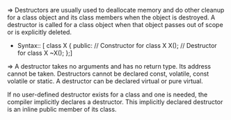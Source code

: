 => Destructors are usually used to deallocate memory and do other cleanup for a class object and its class members when the object is destroyed. A destructor is called for a class object when that object passes out of scope or is explicitly deleted.
* Syntax::
 [ class X {
  public:
// Constructor for class X
  X();
// Destructor for class X
  ~X();
  };]

 => A destructor takes no arguments and has no return type. Its address cannot be taken. Destructors cannot be declared const, volatile, const volatile or static. A destructor can be declared virtual or pure virtual.

If no user-defined destructor exists for a class and one is needed, the compiler implicitly declares a destructor. This implicitly declared destructor is an inline public member of its class.